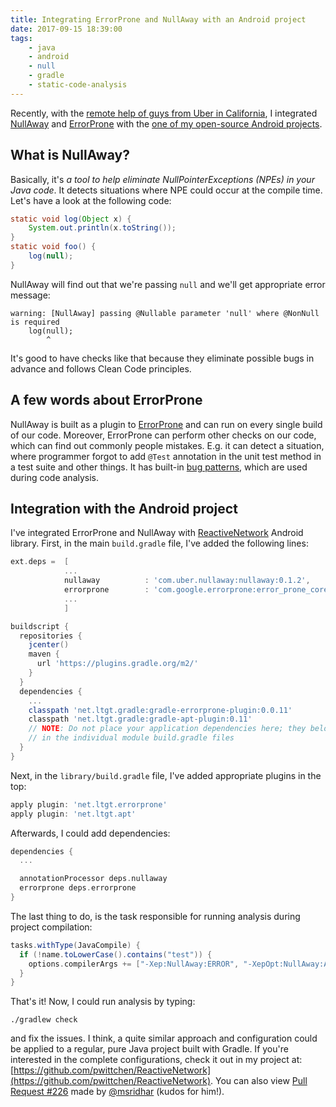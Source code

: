 ```yaml
---
title: Integrating ErrorProne and NullAway with an Android project
date: 2017-09-15 18:39:00
tags:
	- java
	- android
	- null
	- gradle
	- static-code-analysis
---
```


Recently, with the [remote help of guys from Uber in California](https://github.com/pwittchen/ReactiveNetwork/pull/226), I integrated [NullAway](https://github.com/uber/NullAway/) and [ErrorProne](https://github.com/google/error-prone) with the [one of my open-source Android projects](https://github.com/pwittchen/ReactiveNetwork).

What is NullAway?
-----------------

Basically, it's _a tool to help eliminate NullPointerExceptions (NPEs) in your Java code_. It detects situations where NPE could occur at the compile time. Let's have a look at the following code:

```java
static void log(Object x) {
    System.out.println(x.toString());
}
static void foo() {
    log(null);
}
```

NullAway will find out that we're passing `null` and we'll get appropriate error message:

```
warning: [NullAway] passing @Nullable parameter 'null' where @NonNull is required
    log(null);
        ^
```

It's good to have checks like that because they eliminate possible bugs in advance and follows Clean Code principles.

A few words about ErrorProne
----------------------------

NullAway is built as a plugin to [ErrorProne](http://errorprone.info/) and can run on every single build of our code. Moreover, ErrorProne can perform other checks on our code, which can find out commonly people mistakes. E.g. it can detect a situation, where programmer forgot to add `@Test` annotation in the unit test method in a test suite and other things. It has built-in [bug patterns](http://errorprone.info/bugpatterns), which are used during code analysis.

Integration with the Android project
------------------------------------

I've integrated ErrorProne and NullAway with [ReactiveNetwork](https://github.com/pwittchen/ReactiveNetwork) Android library. First, in the main `build.gradle` file, I've added the following lines:

```gradle
ext.deps =  [
            ...
            nullaway          : 'com.uber.nullaway:nullaway:0.1.2',
            errorprone        : 'com.google.errorprone:error_prone_core:2.1.1',
            ...
            ]

buildscript {
  repositories {
    jcenter()
    maven {
      url 'https://plugins.gradle.org/m2/'
    }
  }
  dependencies {
    ...
    classpath 'net.ltgt.gradle:gradle-errorprone-plugin:0.0.11'
    classpath 'net.ltgt.gradle:gradle-apt-plugin:0.11'
    // NOTE: Do not place your application dependencies here; they belong
    // in the individual module build.gradle files
  }
}
```

Next, in the `library/build.gradle` file, I've added appropriate plugins in the top:

```gradle
apply plugin: 'net.ltgt.errorprone'
apply plugin: 'net.ltgt.apt'
```

Afterwards, I could add dependencies:

```gradle
dependencies {
  ...

  annotationProcessor deps.nullaway
  errorprone deps.errorprone
}
```

The last thing to do, is the task responsible for running analysis during project compilation:

```gradle
tasks.withType(JavaCompile) {
  if (!name.toLowerCase().contains("test")) {
    options.compilerArgs += ["-Xep:NullAway:ERROR", "-XepOpt:NullAway:AnnotatedPackages=com.github.pwittchen.reactivenetwork"]
  }
}
```

That's it! Now, I could run analysis by typing:

```
./gradlew check
```

and fix the issues. I think, a quite similar approach and configuration could be applied to a regular, pure Java project built with Gradle. If you're interested in the complete configurations, check it out in my project at: [https://github.com/pwittchen/ReactiveNetwork](https://github.com/pwittchen/ReactiveNetwork). You can also view [Pull Request #226](https://github.com/pwittchen/ReactiveNetwork/pull/226) made by [@msridhar](https://github.com/msridhar) (kudos for him!).